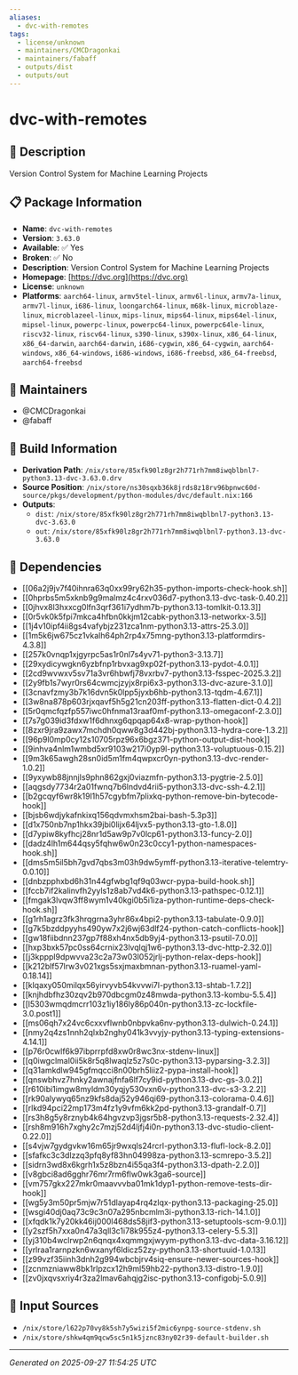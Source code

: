 ```yaml
---
aliases:
  - dvc-with-remotes
tags:
  - license/unknown
  - maintainers/CMCDragonkai
  - maintainers/fabaff
  - outputs/dist
  - outputs/out
---
```


# dvc-with-remotes

## 📝 Description

Version Control System for Machine Learning Projects

## 📋 Package Information

- **Name**: `dvc-with-remotes`
- **Version**: `3.63.0`
- **Available**: ✅ Yes
- **Broken**: ✅ No
- **Description**: Version Control System for Machine Learning Projects
- **Homepage**: [https://dvc.org](https://dvc.org)
- **License**: `unknown`
- **Platforms**: `aarch64-linux`, `armv5tel-linux`, `armv6l-linux`, `armv7a-linux`, `armv7l-linux`, `i686-linux`, `loongarch64-linux`, `m68k-linux`, `microblaze-linux`, `microblazeel-linux`, `mips-linux`, `mips64-linux`, `mips64el-linux`, `mipsel-linux`, `powerpc-linux`, `powerpc64-linux`, `powerpc64le-linux`, `riscv32-linux`, `riscv64-linux`, `s390-linux`, `s390x-linux`, `x86_64-linux`, `x86_64-darwin`, `aarch64-darwin`, `i686-cygwin`, `x86_64-cygwin`, `aarch64-windows`, `x86_64-windows`, `i686-windows`, `i686-freebsd`, `x86_64-freebsd`, `aarch64-freebsd`
## 👥 Maintainers

- @CMCDragonkai
- @fabaff


## 🔧 Build Information

- **Derivation Path**: `/nix/store/85xfk90lz8gr2h771rh7mm8iwqblbnl7-python3.13-dvc-3.63.0.drv`
- **Source Position**: `/nix/store/ns30sqxb36k8jrds8z18rv96bpnwc60d-source/pkgs/development/python-modules/dvc/default.nix:166`
- **Outputs**:
  - `dist`:  `/nix/store/85xfk90lz8gr2h771rh7mm8iwqblbnl7-python3.13-dvc-3.63.0`
  - `out`:  `/nix/store/85xfk90lz8gr2h771rh7mm8iwqblbnl7-python3.13-dvc-3.63.0`

## 🔗 Dependencies

- [[06a2j9jv7f40ihnra63q0xx99ry62h35-python-imports-check-hook.sh]]
- [[0hprbs5m5xknb9g9malmz4c4rxv036d7-python3.13-dvc-task-0.40.2]]
- [[0jhvx8l3hxxcg0lfn3qrf361i7ydhm7b-python3.13-tomlkit-0.13.3]]
- [[0r5vk0k5fpi7mkca4hfbn0kkjm12cabk-python3.13-networkx-3.5]]
- [[1j4v10ipf4ii8gs4vafybjz231zca1nm-python3.13-attrs-25.3.0]]
- [[1m5k6jw675cz1vkalh64ph2rp4x75mng-python3.13-platformdirs-4.3.8]]
- [[257k0vnqp1xjgyrpc5as1r0nl7s4yv71-python3-3.13.7]]
- [[29xydicywgkn6yzbfnp1rbvxag9xp02f-python3.13-pydot-4.0.1]]
- [[2cd9wvwxv5sv71a3vr6hbwfj78vxrbv7-python3.13-fsspec-2025.3.2]]
- [[2y9fb1s7wyr0rs64cwmcjzyjx8rpi6x3-python3.13-dvc-azure-3.1.0]]
- [[3cnavfzmy3b7k16dvn5k0lpp5jyxb6hb-python3.13-tqdm-4.67.1]]
- [[3w8na878p603rjxqavf5h5g21cn203ff-python3.13-flatten-dict-0.4.2]]
- [[5r0qmcfqzfp557iwc0hfnma13raaf0mf-python3.13-omegaconf-2.3.0]]
- [[7s7g039id3fdxw1f6dhnxg6qpqap64x8-wrap-python-hook]]
- [[8zxr9jra9zawx7mchdh0qww8g3d442bj-python3.13-hydra-core-1.3.2]]
- [[96p9l0mp0cy12s10705rpz96x6bgz371-python-output-dist-hook]]
- [[9inhva4nlm1wmbd5xr9103w217i0yp9l-python3.13-voluptuous-0.15.2]]
- [[9m3k65awgh28sn0id5m1fm4qwpxcr0yn-python3.13-dvc-render-1.0.2]]
- [[9yxywb88jnnjls9phn862gxj0viazmfn-python3.13-pygtrie-2.5.0]]
- [[aqgsdy7734r2a01fwnq7b6lndvd4rii5-python3.13-dvc-ssh-4.2.1]]
- [[b2gcqyf6wr8k19l1h57cgybfm7plixkq-python-remove-bin-bytecode-hook]]
- [[bjsb6wdjykafnkixq156qdvmxhsm2bai-bash-5.3p3]]
- [[d1x750nb7np1hkx39jbi0lijx64ljvx5-python3.13-gto-1.8.0]]
- [[d7ypiw8kyfhcj28nr1d5aw9p7v0lcp61-python3.13-funcy-2.0]]
- [[dadz4lh1m644qsy5fqhw6w0n23c0ccy1-python-namespaces-hook.sh]]
- [[dms5m5il5bh7gvd7qbs3m03h9dw5ymff-python3.13-iterative-telemtry-0.0.10]]
- [[dnbzpphxbd6h31n44gfwbg1qf9q03wcr-pypa-build-hook.sh]]
- [[fccb7if2kalinvfh2yyls1z8ab7vd4k6-python3.13-pathspec-0.12.1]]
- [[fmgak3lvqw3ff8wym1v40kgi0b5i1iza-python-runtime-deps-check-hook.sh]]
- [[g1rh1agrz3fk3hrqgrna3yhr86x4bpi2-python3.13-tabulate-0.9.0]]
- [[g7k5bzddpyyhs490yw7x2j6wj63dlf24-python-catch-conflicts-hook]]
- [[gw18fiibdnn237gp7f88xh4nx5db9yj4-python3.13-psutil-7.0.0]]
- [[hxp3bxk57pc0ss64crnix23lvqlqj1w6-python3.13-dvc-http-2.32.0]]
- [[j3kpppl9dpwvva23c2a73w03l052jrlj-python-relax-deps-hook]]
- [[k212blf57lrw3v021xgs5sxjmaxbmnan-python3.13-ruamel-yaml-0.18.14]]
- [[klqaxy050milqx56yirvyvb54kvvwi7l-python3.13-shtab-1.7.2]]
- [[knjhdbfhz30zqv2b970dbcgm0z48mwda-python3.13-kombu-5.5.4]]
- [[l5303wmqdmcrr103z1iy186ly86p040n-python3.13-zc-lockfile-3.0.post1]]
- [[ms06qh7x24vc6cxxvflwnb0nbpvka6nv-python3.13-dulwich-0.24.1]]
- [[nmy2q4zs1nnh2qlxb2nghy041k3vvyjy-python3.13-typing-extensions-4.14.1]]
- [[p76r0cwlf6k97ibprrpfd8xw0r8wc3nx-stdenv-linux]]
- [[q0iwgclmal0ii5k8r5q8lwaqlz5z7s0c-python3.13-pyparsing-3.2.3]]
- [[q31amkdlw945gfmqcci8n00brh5liiz2-pypa-install-hook]]
- [[qnswbhvz7hnky2awnajfnfa6lf7cy9id-python3.13-dvc-gs-3.0.2]]
- [[r610ibi1imgw8myldm30yqjy530vxn6v-python3.13-dvc-s3-3.2.2]]
- [[rk90alywyq65nz9kfs8daj52y946qi69-python3.13-colorama-0.4.6]]
- [[rlkd94pci22mp173m4fz1y9vfm6kk2pd-python3.13-grandalf-0.7]]
- [[rs3h8g5y8rznyb4k64hgvzvp3jgsr5b8-python3.13-requests-2.32.4]]
- [[rsh8m916h7xghy2c7mzj52d4ljfj4i0n-python3.13-dvc-studio-client-0.22.0]]
- [[s4vjw7gydgvkw16m65jr9wxqls24rcrl-python3.13-flufl-lock-8.2.0]]
- [[sfafkc3c3dlzzq3pfq8yf83hn04998za-python3.13-scmrepo-3.5.2]]
- [[sidrn3wd8x6kgrh1x5z8bzn4i55qa3f4-python3.13-dpath-2.2.0]]
- [[v8gbci8ad6gghr76mr7rm6flw0wk3ga6-source]]
- [[vm757gkx227mkr0maavvvba01mk1dyp1-python-remove-tests-dir-hook]]
- [[wg5y3m50pr5mjw7r51dlayap4rq4zlqx-python3.13-packaging-25.0]]
- [[wsgi40dj0aq73c9c3n07a295nbcmlm3i-python3.13-rich-14.1.0]]
- [[xfqdk1k7y20kk46ij000l468ds58jif3-python3.13-setuptools-scm-9.0.1]]
- [[y2szf5h7xxa0n47a3qll3c1i78k955z4-python3.13-celery-5.5.3]]
- [[yj310b4wclrwp2n6qnqx4xqmmgxjwyym-python3.13-dvc-data-3.16.12]]
- [[yrlraa1rarnpzkn6wxanyf6ldicz52zy-python3.13-shortuuid-1.0.13]]
- [[z99vzf35iinh3dnh2g994wbcbjrv4siq-ensure-newer-sources-hook]]
- [[zcnmzniaww8bk1rlpzcx12h9ml59hb22-python3.13-distro-1.9.0]]
- [[zv0jxqvsxriy4r3za2lmav6ahqjg2isc-python3.13-configobj-5.0.9]]

## 📁 Input Sources

- `/nix/store/l622p70vy8k5sh7y5wizi5f2mic6ynpg-source-stdenv.sh`
- `/nix/store/shkw4qm9qcw5sc5n1k5jznc83ny02r39-default-builder.sh`

---
*Generated on 2025-09-27 11:54:25 UTC*
